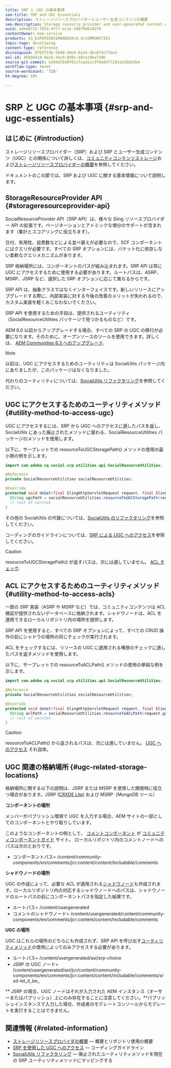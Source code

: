 ```yaml
---
title: SRP と UGC の基本事項
seo-title: SRP and UGC Essentials
description: ストレージリソースプロバイダーとユーザー生成コンテンツの概要
seo-description: Storage resource provider and user-generated content overview
uuid: a4ee8725-f554-4fcf-ac1e-34878d6c02f8
contentOwner: msm-service
products: SG_EXPERIENCEMANAGER/6.4/COMMUNITIES
topic-tags: developing
content-type: reference
discoiquuid: 0763f236-5648-49e9-8a24-dbc8f4c77ee3
exl-id: 45b9d418-0ecb-44c9-8091-b9ce29ba730b
source-git-commit: bd94d3949f0117aa3e1c9f0e84f7293a5d6b03b4
workflow-type: tm+mt
source-wordcount: '728'
ht-degree: 59%

---
```


# SRP と UGC の基本事項 {#srp-and-ugc-essentials}

## はじめに {#introduction}

ストレージリソースプロバイダー（SRP）および SRP とユーザー生成コンテンツ（UGC）との関係について詳しくは、[コミュニティコンテンツストレージ](working-with-srp.md)および[ストレージリソースプロバイダーの概要](srp.md)を参照してください。

ドキュメントのこの節では、SRP および UGC に関する基本情報について説明します。

## StorageResourceProvider API {#storageresourceprovider-api}

SocialResourceProvider API（SRP API）は、様々な Sling リソースプロバイダー API の拡張です。ページネーションとアトミックな増分のサポートが含まれます（集計とスコアリングに役立ちます）。

日付、有用性、投票数などによる並べ替えが必要なので、SCF コンポーネントにはクエリが必要です。すべての SRP オプションには、バケット化に依存しない柔軟なクエリメカニズムがあります。

SRP 格納場所には、コンポーネントのパスが組み込まれます。SRP API は常に UGC にアクセスするために使用する必要があります。ルートパスは、ASRP、MSRP、JSRP など、選択した SRP オプションに応じて異なるからです。

SRP API は、抽象クラスではなくインターフェイスです。新しいリリースにアップグレードする際に、内部実装に対する今後の改善のメリットが失われるので、カスタム実装を軽くおこなわないでください。

SRP API を使用するための手段は、提供されるユーティリティ（SocialResourceUtilities パッケージで見つかるものなど）です。

AEM 6.0 以前からアップグレードする場合、すべての SRP の UGC の移行が必要になります。そのために、オープンソースのツールを使用できます。詳しくは、 [AEM Communities 6.3 へのアップグレード](upgrade.md).

>[!NOTE]
>
>以前は、UGC にアクセスするためのユーティリティは SocialUtils パッケージ内にありましたが、このパッケージはなくなりました。
>
>代わりのユーティリティについては、[SocialUtils リファクタリング](socialutils.md)を参照してください。

## UGC にアクセスするためのユーティリティメソッド {#utility-method-to-access-ugc}

UGC にアクセスするには、SRP から UGC へのアクセスに適したパスを返し、SocialUtils にあった廃止されたメソッドに替わる、SocialResourceUtilities パッケージのメソッドを使用します。

以下に、サーブレットでの resourceToUGCStoragePath() メソッドの使用の最小限の例を示します。

```java
import com.adobe.cq.social.srp.utilities.api.SocialResourceUtilities;

@Reference
private SocialResourceUtilities socialResourceUtilities;

@Override
protected void doGet(final SlingHttpServletRequest request, final SlingHttpServletResponse response) throws ServletException, IOException {
  String ugcPath = socialResourceUtilities.resourceToUGCStoragePath(request.getResource());
  // rest of servlet
}
```

その他の SocialUtils の代替については、[SocialUtils のリファクタリング](socialutils.md)を参照してください。

コーディングのガイドラインについては、[SRP による UGC へのアクセス](accessing-ugc-with-srp.md)を参照してください。

>[!CAUTION]
>
>resourceToUGCStoragePath() が返すパスは、次には適していません。 [ACL チェック](srp.md#for-access-control-acls).

## ACL にアクセスするためのユーティリティメソッド {#utility-method-to-access-acls}

一部の SRP 実装（ASRP や MSRP など）では、コミュニティコンテンツは ACL 検証が提供されないデータベースに格納されます。シャドウノードは、ACL を適用できるローカルリポジトリ内の場所を提供します。

SRP API を使用すると、すべての SRP オプションによって、すべての CRUD 操作の前にシャドウの場所の同じチェックが実行されます。

ACL をチェックするには、リソースの UGC に適用される権限のチェックに適したパスを返すメソッドを使用します。

以下に、サーブレットでの resourceToACLPath() メソッドの使用の単純な例を示します。

```java
import com.adobe.cq.social.srp.utilities.api.SocialResourceUtilities;

@Reference
private SocialResourceUtilities socialResourceUtilities;

@Override
protected void doGet(final SlingHttpServletRequest request, final SlingHttpServletResponse response) throws ServletException, IOException {
  String aclPath = socialResourceUtilities.resourceToACLPath(request.getResource());
  // rest of servlet
}
```

>[!CAUTION]
>
>resourceToACLPath() から返されるパスは、次には適していません。 [UGC へのアクセス](#utility-method-to-access-acls) それ自体。

## UGC 関連の格納場所 {#ugc-related-storage-locations}

格納場所に関する以下の説明は、JSRP または MSRP を使用した開発時に役立つ場合があります。JSRP ([CRXDE Lite](../../help/sites-developing/developing-with-crxde-lite.md)) および MSRP（MongoDB ツール）

**コンポーネントの場所**

メンバーがパブリッシュ環境で UGC を入力する場合、AEM サイトの一部としてのコンポーネントとやり取りしています。

このようなコンポーネントの例として、 [コメントコンポーネント](http://localhost:4502/content/community-components/en/comments.html) が [コミュニティコンポーネントガイド](components-guide.md) サイト。 ローカルリポジトリ内のコメントノードへのパスは次のとおりです。

* コンポーネントパス= */content/community-components/en/comments/jcr:content/content/includable/comments*

**シャドウノードの場所**

UGC の作成によって、必要な ACL が適用される[シャドウノード](srp.md#about-shadow-nodes-in-jcr)も作成されます。ローカルリポジトリ内の対応するシャドウノードへのパスは、シャドウノードのルートパスの前にコンポーネントパスを指定した結果です。

* ルートパス= /content/usergenerated
* コメントのシャドウノード= /content/usergenerated/content/community-components/en/comments/jcr:content/content/includable/comments

**UGC の場所**

UGC はこれらの場所のどちらにも作成されず、SRP API を呼び出す[ユーティリティメソッド](#utility-method-to-access-ugc)の使用によってのみアクセスする必要があります。

* ルートパス= /content/usergenerated/asi/srp-choice
* JSRP の UGC ノード= /content/usergenerated/asi/jcr/content/community-components/en/comments/jcr:content/content/includable/comments/srzd-let_it_be_

** JSRP の場合、UGC ノードはそれが入力された AEM インスタンス（オーサーまたはパブリッシュ）上にのみ存在することに注意してください。**&#x200B;パブリッシュインスタンスで入力した場合、作成者のモデレートコンソールからモデレートを実行することはできません。

## 関連情報 {#related-information}

* [ストレージリソースプロバイダの概要](srp.md)  — 概要とリポジトリ使用の概要
* [SRP を使用した UGC へのアクセス](accessing-ugc-with-srp.md)  — コーディングガイドライン
* [SocialUtils リファクタリング](socialutils.md)  — 廃止されたユーティリティメソッドを現在の SRP ユーティリティメソッドにマッピングする
